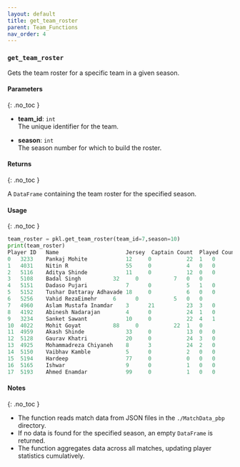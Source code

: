 ```yaml
---
layout: default
title: get_team_roster
parent: Team_Functions
nav_order: 4
---
```

### `get_team_roster`

Gets the team roster for a specific team in a given season.


#### Parameters
{: .no_toc }
- **team_id**: `int`  
  The unique identifier for the team.

- **season**: `int`  
  The season number for which to build the roster.

#### Returns
{: .no_toc }

A `DataFrame` containing the team roster for the specified season. 

#### Usage
{: .no_toc }
```python
team_roster = pkl.get_team_roster(team_id=7,season=10)
print(team_roster)
Player ID	Name	                 Jersey  Captain Count	Played Count	Green Card Count	Yellow Card Count
0	3233	Pankaj Mohite	         12	    0	        22	1	0
1	4031	Nitin R	                 55	    0	        4	0	0
2	5116	Aditya Shinde	         11	    0	        12	0	0
3	5108	Badal Singh	         32	    0	        7	0	0
4	5151	Dadaso Pujari	         7	    0	        5	1	0
5	5152	Tushar Dattaray Adhavade 18	    0	        6	0	0
6	5256	Vahid RezaEimehr	 6	    0	        5	0	0
7	4960	Aslam Mustafa Inamdar	 3	    21	        23	3	0
8	4192	Abinesh Nadarajan        4	    0	        24	1	0
9	3234	Sanket Sawant	         10	    0	        22	4	1
10	4022	Mohit Goyat	         88	    0	        22	1	0
11	4959	Akash Shinde	         33	    0	        13	0	0
12	5128	Gaurav Khatri	         20	    0	        24	3	0
13	4925	Mohammadreza Chiyaneh	 8	    3	        24	2	0
14	5150	Vaibhav Kamble	         5	    0	        2	0	0
15	5194	Hardeep	                 77	    0	        0	0	0
16	5165	Ishwar	                 9	    0	        1	0	0
17	5193	Ahmed Enamdar	         99	    0	        1	0	0
```
#### Notes
{: .no_toc }

- The function reads match data from JSON files in the `./MatchData_pbp` directory.
- If no data is found for the specified season, an empty `DataFrame` is returned.
- The function aggregates data across all matches, updating player statistics cumulatively.
